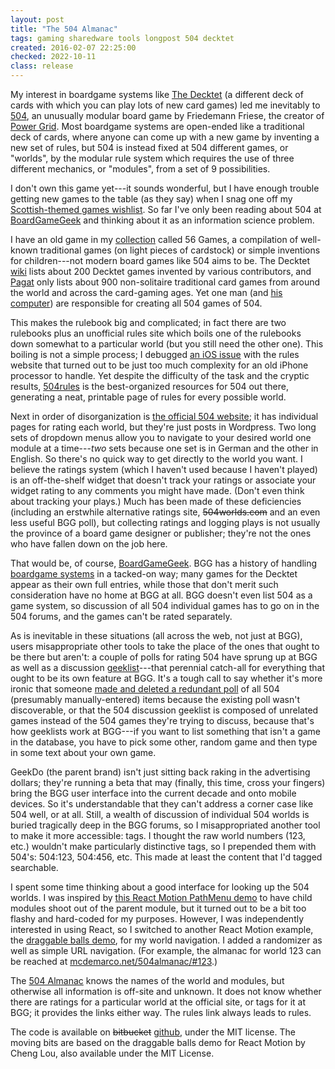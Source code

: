 ```yaml
---
layout: post
title: "The 504 Almanac"
tags: gaming sharedware tools longpost 504 decktet
created: 2016-02-07 22:25:00
checked: 2022-10-11
class: release
---
```

My interest in boardgame systems like [The Decktet](http://www.decktet.com) (a different deck of cards with which you can play lots of new card games) led me inevitably to [504](https://boardgamegeek.com/boardgame/175878/504), an unusually modular board game by Friedemann Friese, the creator of [Power Grid](https://boardgamegeek.com/boardgame/2651/power-grid).  Most boardgame systems are open-ended like a traditional deck of cards, where anyone can come up with a new game by inventing a new set of rules, but 504 is instead fixed at 504 different games, or "worlds", by the modular rule system which requires the use of three different mechanics, or "modules", from a set of 9 possibilities.

I don't own this game yet---it sounds wonderful, but I have enough trouble getting new games to the table (as they say) when I snag one off my [Scottish-themed games wishlist](https://boardgamegeek.com/geeklist/204002/my-scottish-wishlist).  So far I've only been reading about 504 at [BoardGameGeek](https://boardgamegeek.com/boardgame/175878/504) and thinking about it as an information science problem.

I have an old game in my [collection](https://boardgamegeek.com/collection/user/fiddly_bits?own=1&subtype=boardgame&ff=1&gallery=large) called 56 Games, a compilation of well-known traditional games (on light pieces of cardstock) or simple inventions for children---not modern board games like 504 aims to be.  The Decktet [wiki](http://wiki.decktet.com/all-the-games) lists about 200 Decktet games invented by various contributors, and [Pagat](https://www.pagat.com/alpha/) only lists about 900 non-solitaire traditional card games from around the world and across the card-gaming ages.  Yet one man (and [his computer](https://boardgamegeek.com/article/20663382)) are responsible for creating all 504 games of 504.

This makes the rulebook big and complicated; in fact there are two rulebooks plus an unofficial rules site which boils one of the rulebooks down somewhat to a particular world (but you still need the other one).  This boiling is not a simple process; I debugged [an iOS issue](https://github.com/504rules/504rules.github.io/pull/104) with the rules website that turned out to be just too much complexity for an old iPhone processor to handle.  Yet despite the difficulty of the task and the cryptic results, [504rules](http://504rules.github.io/) is the best-organized resources for 504 out there, generating a neat, printable page of rules for every possible world.

Next in order of disorganization is [the official 504 website](https://504.2f-spiele.de/); it has individual pages for rating each world, but they're just posts in Wordpress.  Two long sets of dropdown menus allow you to navigate to your desired world one module at a time---*two* sets because one set is in German and the other in English.  So there's no quick way to get directly to the world you want.  I believe the ratings system (which I haven't used because I haven't played) is an off-the-shelf widget that doesn't track your ratings or associate your widget rating to any comments you might have made.  (Don't even think about tracking your plays.)  Much has been made of these deficiencies (including an erstwhile alternative ratings site, ~~504worlds.com~~ and an even less useful BGG poll), but collecting ratings and logging plays is not usually the province of a board game designer or publisher; they're not the ones who have fallen down on the job here.

That would be, of course, [BoardGameGeek](https://boardgamegeek.com/boardgame/175878/504).  BGG has a history of handling [boardgame systems](https://boardgamegeek.com/boardgamecategory/1119/game-system) in a tacked-on way; many games for the Decktet appear as their own full entries, while those that don't merit such consideration have no home at BGG at all.  BGG doesn't even list 504 as a game system, so discussion of all 504 individual games has to go on in the 504 forums, and the games can't be rated separately.

As is inevitable in these situations (all across the web, not just at BGG), users misappropriate other tools to take the place of the ones that ought to be there but aren't: a couple of polls for rating 504 have sprung up at BGG as well as a discussion [geeklist](https://boardgamegeek.com/geeklist/193072/504-discussion-geeklist)---that perennial catch-all for everything that ought to be its own feature at BGG.  It's a tough call to say whether it's more ironic that someone [made and deleted a redundant poll](https://boardgamegeek.com/article/20696274#20696274) of all 504 (presumably manually-entered) items because the existing poll wasn't discoverable, or that the 504 discussion geeklist is composed of unrelated games instead of the 504 games they're trying to discuss, because that's how geeklists work at BGG---if you want to list something that isn't a game in the database, you have to pick some other, random game and then type in some text about your own game.

GeekDo (the parent brand) isn't just sitting back raking in the advertising dollars; they're running a beta that may (finally, this time, cross your fingers) bring the BGG user interface into the current decade and onto mobile devices.  So it's understandable that they can't address a corner case like 504 well, or at all.  Still, a wealth of discussion of individual 504 worlds is buried tragically deep in the BGG forums, so I misappropriated another tool to make it more accessible: tags.  I thought the raw world numbers (123, etc.) wouldn't make particularly distinctive tags, so I prepended them with 504's: 504:123, 504:456, etc.  This made at least the content that I'd tagged searchable.

I spent some time thinking about a good interface for looking up the 504 worlds.  I was inspired by [this React Motion PathMenu demo](https://rawgit.com/nashvail/ReactPathMenu/staggered-motion/public/index.html) to have child modules shoot out of the parent module, but it turned out to be a bit too flashy and hard-coded for my purposes.  However, I was independently interested in using React, so I switched to another React Motion example, the [draggable balls demo](http://chenglou.me/react-motion/demos/demo2-draggable-balls/), for my world navigation.  I added a randomizer as well as simple URL navigation. (For example, the almanac for world 123 can be reached at [mcdemarco.net/504almanac/#123](/504almanac/#123).)

The [504 Almanac](/tools/504/almanac/) knows the names of the world and modules, but otherwise all information is off-site and unknown.  It does not know whether there are ratings for a particular world at the official site, or tags for it at BGG; it provides the links either way.  The rules link always leads to rules.

The code is available on ~~bitbucket~~ [github](https://github.com/mcdemarco/504almanac/), under the MIT license.  The moving bits are based on the draggable balls demo for React Motion by Cheng Lou, also available under the MIT License.
